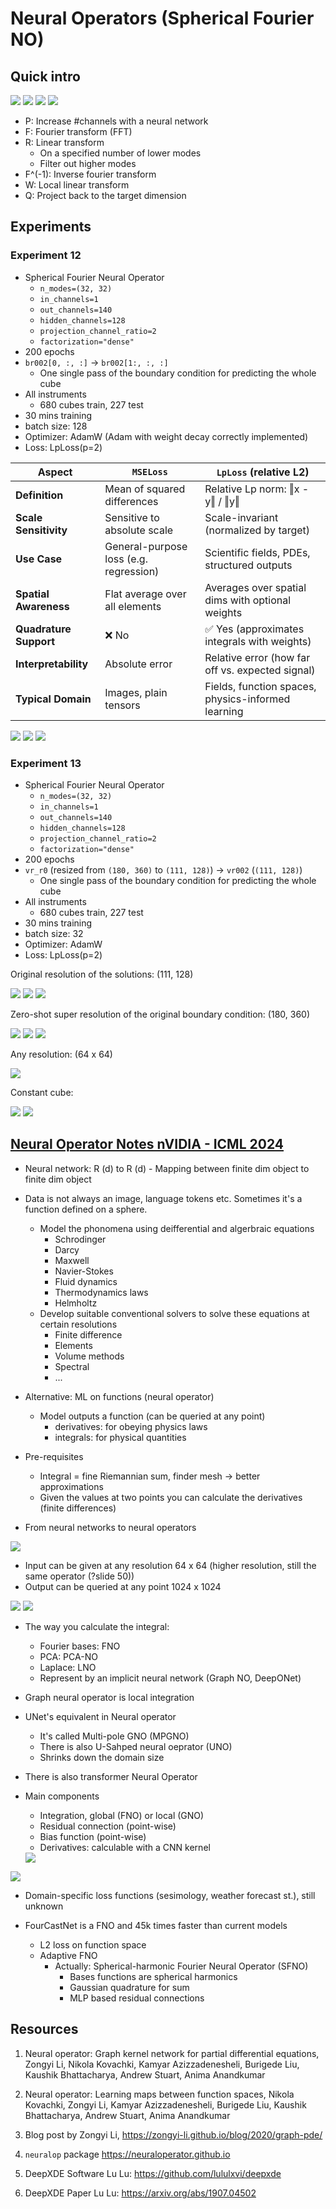 # Neural Operators (Spherical Fourier NO)

## Quick intro
<img src='resources/week_15/nn-to-no.png'/>
<img src='resources/week_15/no-1.png'/>
<img src='resources/week_15/no-2.png'/>
<img src='https://zongyi-li.github.io/neural-operator/img/fourier_full_arch5.png'/>

- P: Increase #channels with a neural network
- F: Fourier transform (FFT)
- R: Linear transform
    - On a specified number of lower modes
    - Filter out higher modes
- F^(-1): Inverse fourier transform
- W: Local linear transform
- Q: Project back to the target dimension


## Experiments

### Experiment 12

- Spherical Fourier Neural Operator
    - `n_modes=(32, 32)`
    - `in_channels=1`
    - `out_channels=140`
    - `hidden_channels=128`
    - `projection_channel_ratio=2`
    - `factorization="dense"`
- 200 epochs
- `br002[0, :, :]` -> `br002[1:, :, :]`
    - One single pass of the boundary condition for predicting the whole cube
- All instruments
    - 680 cubes train, 227 test
- 30 mins training
- batch size: 128
- Optimizer: AdamW (Adam with weight decay correctly implemented)
- Loss: LpLoss(p=2)

| Aspect                     | `MSELoss`                             | `LpLoss` (relative L2)                             |
|----------------------------|----------------------------------------|----------------------------------------------------|
| **Definition**             | Mean of squared differences            | Relative Lp norm: ‖x - y‖ / ‖y‖                     |
| **Scale Sensitivity**      | Sensitive to absolute scale            | Scale-invariant (normalized by target)             |
| **Use Case**               | General-purpose loss (e.g. regression) | Scientific fields, PDEs, structured outputs        |
| **Spatial Awareness**      | Flat average over all elements         | Averages over spatial dims with optional weights   |
| **Quadrature Support**     | ❌ No                                  | ✅ Yes (approximates integrals with weights)        |
| **Interpretability**       | Absolute error                         | Relative error (how far off vs. expected signal)   |
| **Typical Domain**         | Images, plain tensors                  | Fields, function spaces, physics-informed learning |


<img src='resources/week_15/exp_12_1.gif'>
<img src='resources/week_15/exp_12_2.gif'>
<img src='resources/week_15/exp_12_3.gif'>


### Experiment 13

- Spherical Fourier Neural Operator
    - `n_modes=(32, 32)`
    - `in_channels=1`
    - `out_channels=140`
    - `hidden_channels=128`
    - `projection_channel_ratio=2`
    - `factorization="dense"`
- 200 epochs
- `vr_r0` (resized from `(180, 360)` to `(111, 128)`) -> `vr002` (`(111, 128)`)
    - One single pass of the boundary condition for predicting the whole cube
- All instruments
    - 680 cubes train, 227 test
- 30 mins training
- batch size: 32
- Optimizer: AdamW
- Loss: LpLoss(p=2)

Original resolution of the solutions: (111, 128)

<img src='resources/week_15/exp_13_1.gif'>
<img src='resources/week_15/exp_13_2.gif'>
<img src='resources/week_15/exp_13_3.gif'>

Zero-shot super resolution of the original boundary condition: (180, 360)

<img src='resources/week_15/exp_13_4.gif'>
<img src='resources/week_15/exp_13_5.gif'>
<img src='resources/week_15/exp_13_6.gif'>

Any resolution: (64 x 64)

<img src='resources/week_15/exp_13_7.gif'>

Constant cube:

<img src='resources/week_15/exp_13_8.gif'>
<img src='resources/week_15/exp_13_9.gif'>


## <a href="https://icml.cc/virtual/2024/tutorial/35235">Neural Operator Notes nVIDIA - ICML 2024</a>

- Neural network: R (d) to R (d) - Mapping between finite dim object to finite dim object
- Data is not always an image, language tokens etc. Sometimes it's a function defined on a sphere.
    - Model the phonomena using deifferential and algerbraic equations
        - Schrodinger
        - Darcy
        - Maxwell
        - Navier-Stokes
        - Fluid dynamics
        - Thermodynamics laws
        - Helmholtz
    - Develop suitable conventional solvers to solve these equations at certain resolutions
        - Finite difference
        - Elements
        - Volume methods
        - Spectral
        - ...
- Alternative: ML on functions (neural operator)
    - Model outputs a function (can be queried at any point)
        - derivatives: for obeying physics laws
        - integrals: for physical quantities

- Pre-requisites
    - Integral = fine Riemannian sum, finder mesh -> better approximations
    - Given the values at two points you can calculate the derivatives (finite differences)

- From neural networks to neural operators
<img src='resources/week_15/nn-to-no.png'/>

- Input can be given at any resolution 64 x 64 (higher resolution, still the same operator (?slide 50)) 
- Output can be queried at any point 1024 x 1024
<img src='resources/week_15/no-1.png'/>
<img src='resources/week_15/no-2.png'/>

- The way you calculate the integral:
    - Fourier bases: FNO
    - PCA: PCA-NO
    - Laplace: LNO
    - Represent by an implicit neural network (Graph NO, DeepONet)

- Graph neural operator is local integration

- UNet's equivalent in Neural operator 
    - It's called Multi-pole GNO (MPGNO) 
    - There is also U-Sahped neural oeprator (UNO)
    - Shrinks down the domain size

- There is also transformer Neural Operator

- Main components
    - Integration, global (FNO) or local (GNO)
    - Residual connection (point-wise)
    - Bias function (point-wise)
    - Derivatives: calculable with a CNN kernel
    <img src="resources/week_15/no-3.png"/>

<img src="resources/week_15/no-4.png"/>

- Domain-specific loss functions (sesimology, weather forecast st.), still unknown

- FourCastNet is a FNO and 45k times faster than current models
    - L2 loss on function space
    - Adaptive FNO
        - Actually: Spherical-harmonic Fourier Neural Operator (SFNO)
            - Bases functions are spherical harmonics
            - Gaussian quadrature for sum
            - MLP based residual connections


## Resources
1. Neural operator: Graph kernel network for partial differential equations, Zongyi Li, Nikola Kovachki, Kamyar Azizzadenesheli, Burigede Liu, Kaushik Bhattacharya, Andrew Stuart, Anima Anandkumar
2. Neural operator: Learning maps between function spaces, Nikola Kovachki, Zongyi Li, Kamyar Azizzadenesheli, Burigede Liu, Kaushik Bhattacharya, Andrew Stuart, Anima Anandkumar
3. Blog post by Zongyi Li, https://zongyi-li.github.io/blog/2020/graph-pde/
4. `neuralop` package https://neuraloperator.github.io

5. DeepXDE Software Lu Lu: https://github.com/lululxvi/deepxde
6. DeepXDE Paper Lu Lu: https://arxiv.org/abs/1907.04502